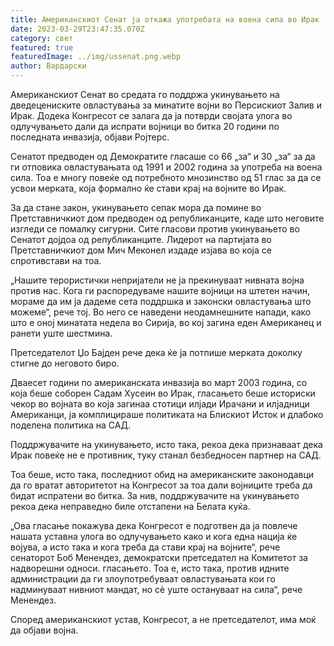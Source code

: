```yaml
---
title: Американскиот Сенат ја откажа употребата на воена сила во Ирак
date: 2023-03-29T23:47:35.070Z
category: свет
featured: true
featuredImage: ../img/ussenat.png.webp
author: Вардарски
---
```


Американскиот Сенат во средата го поддржа укинувањето на дведецениските овластувања за минатите војни во Персискиот Залив и Ирак. Додека Конгресот се залага да ја потврди својата улога во одлучувањето дали да испрати војници во битка 20 години по последната инвазија, објави Ројтерс.

Сенатот предводен од Демократите гласаше со 66 „за“ и 30 „за“ за да ги отповика овластувањата од 1991 и 2002 година за употреба на воена сила. Тоа е многу повеќе од потребното мнозинство од 51 глас за да се усвои мерката, која формално ќе стави крај на војните во Ирак.

За да стане закон, укинувањето сепак мора да помине во Претставничкиот дом предводен од републиканците, каде што неговите изгледи се помалку сигурни. Сите гласови против укинувањето во Сенатот дојдоа од републиканците. Лидерот на партијата во Претставничкиот дом Мич Меконел издаде изјава во која се спротивстави на тоа.

„Нашите терористички непријатели не ја прекинуваат нивната војна против нас. Кога ги распоредуваме нашите војници на штетен начин, мораме да им ја дадеме сета поддршка и законски овластувања што можеме“, рече тој. Во него се наведени неодамнешните напади, како што е оној минатата недела во Сирија, во кој загина еден Американец и ранети уште шестмина.

Претседателот Џо Бајден рече дека ќе ја потпише мерката доколку стигне до неговото биро.

Дваесет години по американската инвазија во март 2003 година, со која беше соборен Садам Хусеин во Ирак, гласањето беше историски чекор во војната во која загинаа стотици илјади Ирачани и илјадници Американци, ја комплицираше политиката на Блискиот Исток и длабоко поделена политика на САД.

Поддржувачите на укинувањето, исто така, рекоа дека признаваат дека Ирак повеќе не е противник, туку станал безбедносен партнер на САД.

Тоа беше, исто така, последниот обид на американските законодавци да го вратат авторитетот на Конгресот за тоа дали војниците треба да бидат испратени во битка. За нив, поддржувачите на укинувањето рекоа дека неправедно биле отстапени на Белата куќа.

„Ова гласање покажува дека Конгресот е подготвен да ја повлече нашата уставна улога во одлучувањето како и кога една нација ќе војува, а исто така и кога треба да стави крај на војните“, рече сенаторот Боб Менендез, демократски претседател на Комитетот за надворешни односи. гласањето. Тоа е, исто така, против идните администрации да ги злоупотребуваат овластувањата кои го надминуваат нивниот мандат, но сè уште остануваат на сила“, рече Менендез.

Според американскиот устав, Конгресот, а не претседателот, има моќ да објави војна.
